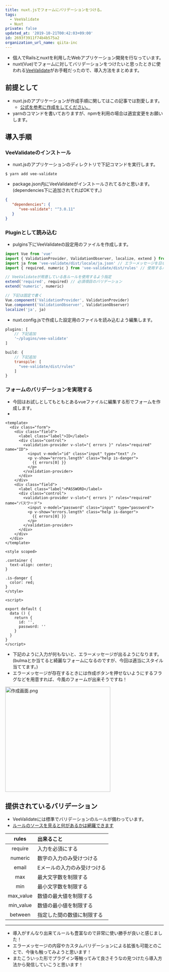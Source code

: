 ```yaml
---
title: nuxt.jsでフォームにバリデーションをつける。
tags:
  - VeeValidate
  - Nuxt
private: false
updated_at: '2019-10-21T00:42:03+09:00'
id: 2693f3911f74b4b575a2
organization_url_name: qiita-inc
---
```


- 個人でRailsとnuxtを利用したWebアプリケーション開発を行なっています。
- nuxt(Vue)でフォームに対してバリデーションをつけたいと思ったときに使われる[VeeValidate](https://github.com/logaretm/vee-validate)がお手軽だったので、導入方法をまとめます。

## 前提として

- nuxt.jsのアプリケーションが作成手順に関してはこの記事では割愛します。
    - [公式を参考に作成をしてください。](https://ja.nuxtjs.org/guide/installation/)
- yarnのコマンドを書いておりますが、npmを利用の場合は適宜変更をお願いします。

## 導入手順

### VeeValidateのインストール

- nuxt.jsのアプリケーションのディレクトリで下記コマンドを実行します。

`$ yarn add vee-validate`

- package.json内にVeeValidateがインストールされてるかと思います。(dependencies下に追加されてればOKです。)

```package.json
{
   "dependencies": {
      "vee-validate": "^3.0.11"
   }
}

```

### Pluginとして読み込む

- pulgins下にVeeValidateの設定用のファイルを作成します。

```plugins/vee-validate.js
import Vue from 'vue'
import { ValidationProvider, ValidationObserver, localize, extend } from 'vee-validate'
import ja from 'vee-validate/dist/locale/ja.json' // エラーメッセージを日本語化します
import { required, numeric } from 'vee-validate/dist/rules' // 使用するバリデーションルールを指定します。

// VeeValidateが用意している各ルールを使用するよう指定
extend('required', required) // 必須項目のバリデーション
extend('numeric', numeric)

// 下記は固定で書く
Vue.component('ValidationProvider', ValidationProvider)
Vue.component('ValidationObserver', ValidationObserver)
localize('ja', ja)

```

- nuxt.config.jsで作成した設定用のファイルを読み込むよう編集します。

```nuxt.config.js
plugins: [
    // 下記追加
    '~/plugins/vee-validate'
]

build: {
    // 下記追加
    transpile: [
      "vee-validate/dist/rules"
    ]
}

```

### フォームのバリデーションを実現する

- 今回はお試しとしてもともとあるvueファイルに編集する形でフォームを作成します。
- 

```pages/index.vue
<template>
  <div class="form">
    <div class="field">
      <label class="label">ID</label>
      <div class="control">
        <validation-provider v-slot="{ errors }" rules="required" name="ID">
          <input v-model="id" class="input" type="text" />
          <p v-show="errors.length" class="help is-danger">
            {{ errors[0] }}
          </p>
        </validation-provider>
      </div>
    </div>
    <div class="field">
      <label class="label">PASSWORD</label>
      <div class="control">
        <validation-provider v-slot="{ errors }" rules="required" name="パスワード">
          <input v-model="password" class="input" type="password">
          <p v-show="errors.length" class="help is-danger">
            {{ errors[0] }}
          </p>
        </validation-provider>
      </div>
    </div>
  </div>
</template>

<style scoped>

.container {
  text-align: center;
}

.is-danger {
  color: red;
}
</style>

<script>

export default {
  data () {
    return {
      id: '',
      password: ''
    }
  }
}
</script>
```

- 下記のように入力が何もないと、エラーメッセージが出るようになります。(bulmaとか当てると綺麗なフォームになるのですが、今回は適当にスタイル当ててます。)
- エラーメッセージが存在するときには作成ボタンを押せないようにするフラグなどを用意すれば、今風のフォームが出来そうですね！

<img width="334" alt="作成画面.png" src="https://qiita-image-store.s3.ap-northeast-1.amazonaws.com/0/166596/25cb4883-530a-527b-fbe7-ec1d65e6fcc9.png">


## 提供されているバリデーション

- VeeValidateには標準でバリデーションのルールが備わっています。
- [ルールのソースを見ると何があるかは網羅できます](https://github.com/logaretm/vee-validate/tree/master/src/rules)

| rules             | 出来ること        |
|:-----------------:|:-------------- |
| require   | 入力を必須にする          |
| numeric   | 数字の入力のみ受けつける   |
| email     | Eメールの入力のみ受けつける |
| max       | 最大文字数を制限する      |
| min       | 最小文字数を制限する      |
| max_value | 数値の最大値を制限する    |
| min_value | 数値の最小値を制限する    |
| between   | 指定した間の数値に制限する |

---

- 導入がすんなり出来てルールも豊富なので非常に使い勝手が良いと感じました！
- エラーメッセージの内容やカスタムバリデーションによる拡張も可能とのことで、今後も触ってみようと思います！
- またこういった形でプラグイン等触ってみて良さそうなの見つけたら導入方法から発信していこうと思います！
